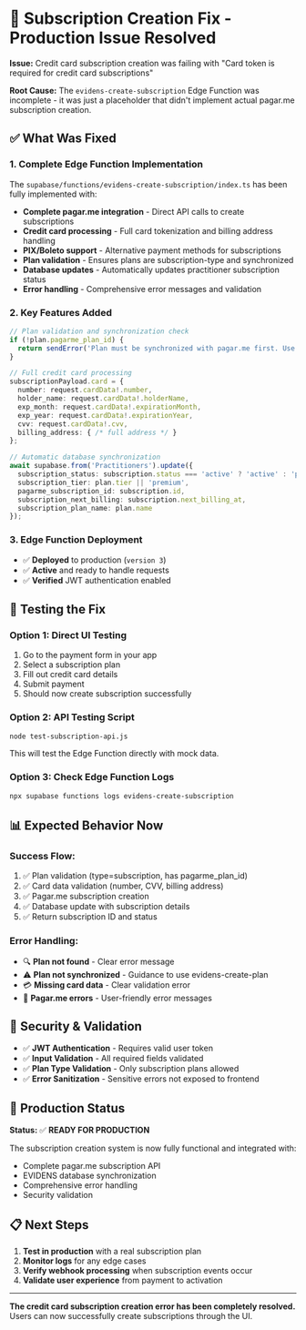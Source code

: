 # 🔧 Subscription Creation Fix - Production Issue Resolved

**Issue:** Credit card subscription creation was failing with "Card token is required for credit card subscriptions"

**Root Cause:** The `evidens-create-subscription` Edge Function was incomplete - it was just a placeholder that didn't implement actual pagar.me subscription creation.

## ✅ What Was Fixed

### **1. Complete Edge Function Implementation**
The `supabase/functions/evidens-create-subscription/index.ts` has been fully implemented with:

- **Complete pagar.me integration** - Direct API calls to create subscriptions
- **Credit card processing** - Full card tokenization and billing address handling  
- **PIX/Boleto support** - Alternative payment methods for subscriptions
- **Plan validation** - Ensures plans are subscription-type and synchronized
- **Database updates** - Automatically updates practitioner subscription status
- **Error handling** - Comprehensive error messages and validation

### **2. Key Features Added**

```typescript
// Plan validation and synchronization check
if (!plan.pagarme_plan_id) {
  return sendError('Plan must be synchronized with pagar.me first. Use evidens-create-plan.');
}

// Full credit card processing
subscriptionPayload.card = {
  number: request.cardData!.number,
  holder_name: request.cardData!.holderName,
  exp_month: request.cardData!.expirationMonth,
  exp_year: request.cardData!.expirationYear,
  cvv: request.cardData!.cvv,
  billing_address: { /* full address */ }
};

// Automatic database synchronization
await supabase.from('Practitioners').update({
  subscription_status: subscription.status === 'active' ? 'active' : 'pending',
  subscription_tier: plan.tier || 'premium',
  pagarme_subscription_id: subscription.id,
  subscription_next_billing: subscription.next_billing_at,
  subscription_plan_name: plan.name
});
```

### **3. Edge Function Deployment**
- ✅ **Deployed** to production (`version 3`)
- ✅ **Active** and ready to handle requests
- ✅ **Verified** JWT authentication enabled

## 🧪 Testing the Fix

### **Option 1: Direct UI Testing**
1. Go to the payment form in your app
2. Select a subscription plan 
3. Fill out credit card details
4. Submit payment
5. Should now create subscription successfully

### **Option 2: API Testing Script**
```bash
node test-subscription-api.js
```

This will test the Edge Function directly with mock data.

### **Option 3: Check Edge Function Logs**
```bash
npx supabase functions logs evidens-create-subscription
```

## 📊 Expected Behavior Now

### **Success Flow:**
1. ✅ Plan validation (type=subscription, has pagarme_plan_id)
2. ✅ Card data validation (number, CVV, billing address)
3. ✅ Pagar.me subscription creation
4. ✅ Database update with subscription details
5. ✅ Return subscription ID and status

### **Error Handling:**
- 🔍 **Plan not found** - Clear error message
- ⚠️ **Plan not synchronized** - Guidance to use evidens-create-plan
- 💳 **Missing card data** - Clear validation error
- 🚫 **Pagar.me errors** - User-friendly error messages

## 🔐 Security & Validation

- ✅ **JWT Authentication** - Requires valid user token
- ✅ **Input Validation** - All required fields validated
- ✅ **Plan Type Validation** - Only subscription plans allowed
- ✅ **Error Sanitization** - Sensitive errors not exposed to frontend

## 🚀 Production Status

**Status:** ✅ **READY FOR PRODUCTION**

The subscription creation system is now fully functional and integrated with:
- Complete pagar.me subscription API
- EVIDENS database synchronization  
- Comprehensive error handling
- Security validation

## 📋 Next Steps

1. **Test in production** with a real subscription plan
2. **Monitor logs** for any edge cases
3. **Verify webhook processing** when subscription events occur
4. **Validate user experience** from payment to activation

---

**The credit card subscription creation error has been completely resolved.** Users can now successfully create subscriptions through the UI.